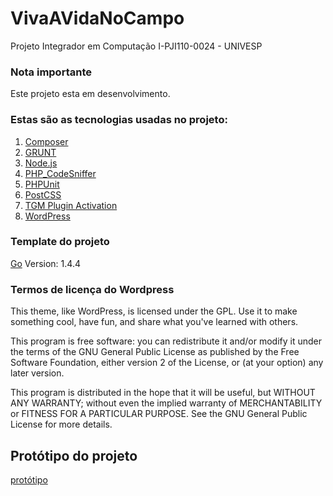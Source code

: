 # VivaAVidaNoCampo
Projeto Integrador em Computação I-PJI110-0024 - UNIVESP

### Nota importante
Este projeto esta em desenvolvimento.

### Estas são as tecnologias usadas no projeto:


1. [Composer](https://getcomposer.org/)
2. [GRUNT](https://gruntjs.com/)
3. [Node.js](https://nodejs.org/en/)
4. [PHP_CodeSniffer](https://github.com/squizlabs/PHP_CodeSniffer)
5. [PHPUnit](https://phpunit.de/)
6. [PostCSS](https://postcss.org/)
7. [TGM Plugin Activation](http://tgmpluginactivation.com/)
8. [WordPress](https://wordpress.org/)

### Template do projeto
[Go](https://wordpress.org/themes/go/) Version: 1.4.4



### Termos de licença do Wordpress
This theme, like WordPress, is licensed under the GPL. Use it to make something cool, have fun, and share what you've learned with others.

This program is free software: you can redistribute it and/or modify it under the terms of the GNU General Public License as published by the Free Software Foundation, either version 2 of the License, or (at your option) any later version.

This program is distributed in the hope that it will be useful, but WITHOUT ANY WARRANTY; without even the implied warranty of MERCHANTABILITY or FITNESS FOR A PARTICULAR PURPOSE. See the GNU General Public License for more details.

## Protótipo do projeto

[protótipo](../prototipo/prototipo-da-pagina-principal.jpeg)

